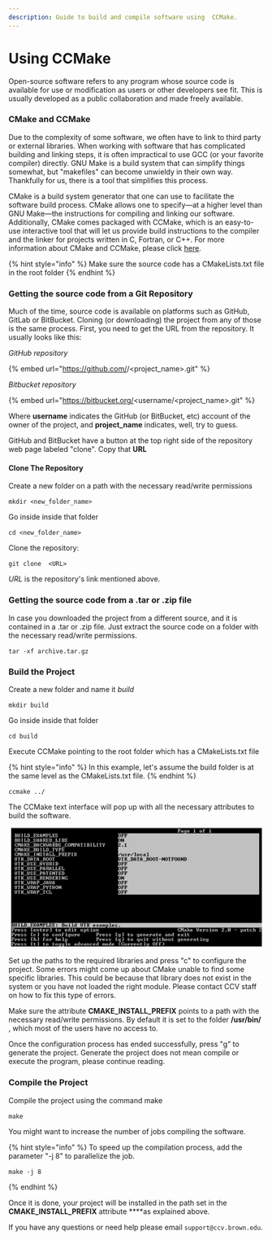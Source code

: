 ```yaml
---
description: Guide to build and compile software using  CCMake.
---
```


# Using CCMake

Open-source software refers to any program whose source code is available for use or modification as users or other developers see fit. This is usually developed as a public collaboration and made freely available.

### CMake and CCMake

Due to the complexity of some software, we often have to link to third party or external libraries. When working with software that has complicated building and linking steps, it is often impractical to use GCC \(or your favorite compiler\) directly. GNU Make is a build system that can simplify things somewhat, but "makefiles" can become unwieldy in their own way. Thankfully for us, there is a tool that simplifies this process. 

CMake is a build system generator that one can use to facilitate the software build process. CMake allows one to specify—at a higher level than GNU Make—the instructions for compiling and linking our software. Additionally, CMake comes packaged with CCMake, which is an easy-to-use interactive tool that  will let us  provide build instructions to the compiler and the linker for projects written in C, Fortran, or C++. For more information about CMake and CCMake, please click [here](https://cmake.org/).

{% hint style="info" %}
Make sure the source code  has a CMakeLists.txt file in the root folder
{% endhint %}

### Getting the source code from a Git Repository

Much of the time, source code is available on platforms such as  GitHub, GitLab or BitBucket. Cloning \(or downloading\) the project from any of those is the same process. First, you need to get the URL from the repository.  It usually looks like this: 

_GitHub repository_

{% embed url="https://github.com/<userrname>/<project\_name>.git" %}

_Bitbucket repository_

{% embed url="https://bitbucket.org/<username/<project\_name>.git" %}

Where **username** indicates the GitHub \(or BitBucket, etc\) account of the owner of the project, and **project\_name** indicates, well, try to guess.

GitHub and BitBucket have a button at the top right side of the repository web page labeled "clone". Copy that  **URL**

#### Clone The Repository

Create a new folder on a path with the necessary read/write permissions

```text
mkdir <new_folder_name>
```

Go inside inside that folder

```text
cd <new_folder_name>
```

Clone the repository:

```text
git clone  <URL>
```

_URL_ is the repository's link mentioned above.

### Getting the source code from a .tar or .zip file

In case you downloaded the project from a different source, and it is contained in a .tar or .zip file. Just extract the source code on a folder with the necessary read/write permissions. 

```text
tar -xf archive.tar.gz
```

### Build the Project

Create a new folder and name it _build_

```text
mkdir build
```

Go inside inside that folder

```text
cd build
```

Execute CCMake  pointing to the root folder which has a CMakeLists.txt file

{% hint style="info" %}
In this example, let's assume the build folder is at the same level as the CMakeLists.txt file.
{% endhint %}

```text
ccmake ../
```

The CCMake text interface will pop up with all the necessary attributes to  build the software.

![](../.gitbook/assets/image%20%281%29.png)

Set up the paths to the required libraries and press "c" to  configure the project. Some errors might come up about CMake unable to find some specific libraries. This could be because that library does not exist in the system or you have not loaded the right module. Please contact CCV staff on how to fix this type of errors.

Make sure the attribute **CMAKE\_INSTALL\_PREFIX** points to a path with the necessary read/write permissions. By default it is set to the folder **/usr/bin/** , which most of the users have no access to.

Once the configuration process has ended successfully, press "g" to generate the project. Generate the project does not mean compile or execute the program, please continue reading.

### Compile the Project

Compile the project using the command make

```text
make
```

You might want to increase the number of jobs compiling the software.

{% hint style="info" %}
To speed up the compilation process, add the parameter "-j 8" to parallelize the job.



```text
make -j 8
```
{% endhint %}

Once it  is done, your project will be installed in the path set in the **CMAKE\_INSTALL\_PREFIX** attribute  ****as explained above.

If you have any questions or need help please email `support@ccv.brown.edu`.









